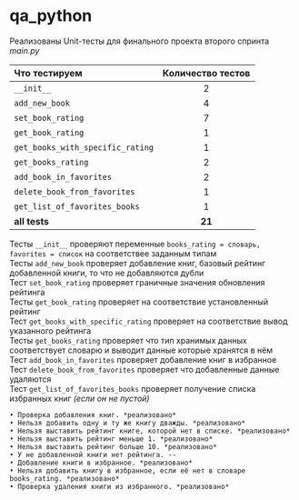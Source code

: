 # qa_python

Реализованы Unit-тесты для финального проекта второго спринта _main.py_


| Что тестируем                    | Количество тестов |
|:---------------------------------|:-----------------:|
| `__init__`                       |         2         |
| `add_new_book`                   |         4         |
| `set_book_rating`                |         7         |
| `get_book_rating`                |         1         |
| `get_books_with_specific_rating` |         1         |
| `get_books_rating`               |         2         |
| `add_book_in_favorites`          |         2         |
| `delete_book_from_favorites`     |         1         |
| `get_list_of_favorites_books`    |         1         |
| **all tests**                    |      **21**       |

Тесты `__init__` проверяют переменные `books_rating = словарь, favorites = список` на соответствее заданным типам \
Тесты `add_new_book` проверяет добавление книг, базовый рейтинг добавленной книги, то что не добавляются дубли \
Тест `set_book_rating` проверяет граничные значения обновления рейтинга \
Тесты `get_book_rating` проверяет на соответствие установленный рейтинг \
Тест `get_books_with_specific_rating` проверяет на соответствие вывод указанного рейтинга \
Тесты `get_books_rating` проверяет что тип хранимых данных соответствует словарю и выводит данные которые хранятся в нём \
Тест `add_book_in_favorites` проверяет добавление книг в избранное \
Тест `delete_book_from_favorites` проверяет что добавленные данные удаляются \
Тест `get_list_of_favorites_books` проверяет получение списка избранных книг _(если он не пустой)_


    • Проверка добавления книг. *реализовано*
    • Нельзя добавить одну и ту же книгу дважды. *реализовано*
    • Нельзя выставить рейтинг книге, которой нет в списке. *реализовано*
    • Нельзя выставить рейтинг меньше 1. *реализовано*
    • Нельзя выставить рейтинг больше 10. *реализовано*
    • У не добавленной книги нет рейтинга. --
    • Добавление книги в избранное. *реализовано*
    • Нельзя добавить книгу в избранное, если её нет в словаре books_rating. *реализовано* 
    • Проверка удаления книги из избранного. *реализовано*

